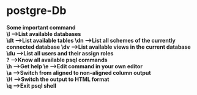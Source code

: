 # postgre-Db
<b>Some important command<b>
  <br>
\l -->List available databases	 
\dt	-->List available tables
\dn	-->List all schemes of the currently connected database
\dv	-->List available views in the current database	 
\du	-->List all users and their assign roles	
\?	-->Know all available psql commands	 
\h	-->Get help
\e	-->Edit command in your own editor	 
\a	-->Switch from aligned to non-aligned column output	 
\H	-->Switch the output to HTML format	 
\q	-->Exit psql shell
